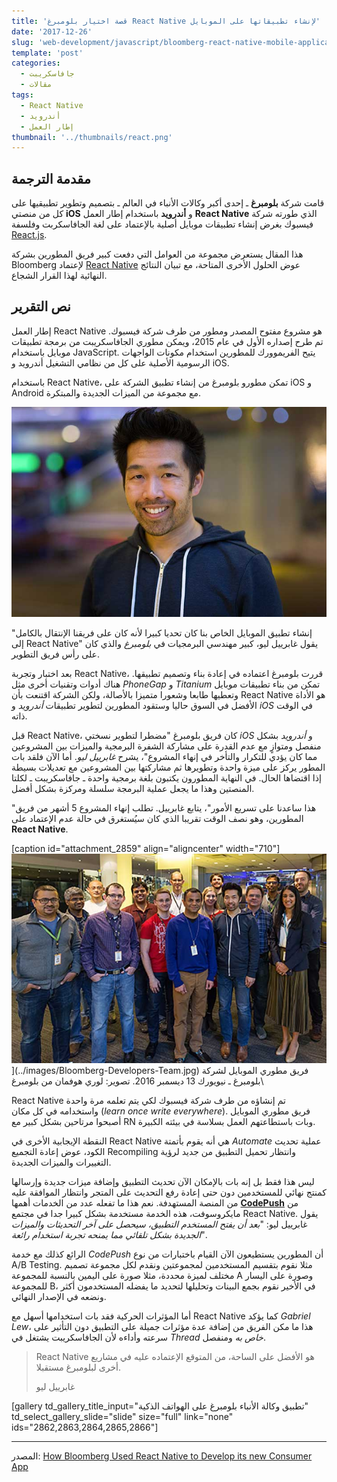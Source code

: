 ```yaml
---
title: 'قصة اختيار بلومبرغ React Native لإنشاء تطبيقاتها على الموبايل'
date: '2017-12-26'
slug: 'web-development/javascript/bloomberg-react-native-mobile-application'
template: 'post'
categories:
  - جافاسكريبت
  - مقالات
tags:
  - React Native
  - أندرويد
  - إطار العمل
thumbnail: '../thumbnails/react.png'
---
```


## مقدمة الترجمة

قامت شركة **بلومبرغ** ـ إحدى أكبر وكالات الأنباء في العالم ـ بتصميم وتطوير تطبيقيها على كل من منصتي **iOS** و **أندرويد** باستخدام إطار العمل **React Native** الذي طورته شركة فيسبوك بغرض إنشاء تطبيقات موبايل أصلية بالإعتماد على لغة الجافاسكربت وفلسفة [React.js](/web-development/javascript/react-javascript-library/).

هذا المقال يستعرض مجموعة من العوامل التي دفعت كبير فريق المطورين بشركة Bloomberg لإعتماد [React Native](https://www.tutomena.com/web-development/javascript/%d9%85%d9%82%d8%af%d9%85%d8%a9-%d8%b9%d9%86-react-native/) عوض الحلول الأخرى المتاحة، مع تبيان النتائج النهائية لهذا القرار الشجاع.

## نص التقرير

إطار العمل React Native هو مشروع مفتوح المصدر ومطور من طرف شركة فيسبوك. تم طرح إصداره الأول في عام 2015، ويمكن مطوري الجافاسكريبت من برمجة تطبيقات موبايل باستخدام JavaScript. يتيح الفريموورك للمطورين استخدام مكونات الواجهات الرسومية الأصلية على كل من نظامي التشغيل أندرويد و iOS.

باستخدام React Native، تمكن مطورو بلومبرغ من إنشاء تطبيق الشركة على iOS و Android مع مجموعة من الميزات الجديدة والمبتكرة.

[![Gabriel Lew - Bloomberg](../images/Gabriel-Lew-Bloomberg.jpg)](../images/Gabriel-Lew-Bloomberg.jpg)

"إنشاء تطبيق الموبايل الخاص بنا كان تحديا كبيرا لأنه كان على فريقنا الإنتقال بالكامل إلى React Native" يقول غابرييل ليو، كبير مهندسي البرمجيات في _بلومبرغ_ والذي كان على رأس فريق التطوير.

بعد اختبار وتجربة React Native، قررت بلومبرغ اعتماده في إعادة بناء وتصميم تطبيقها. هناك أدوات وتقنيات أخرى مثل _PhoneGap_ و _Titanium_ تمكن من بناء تطبيقات موبايل وتعطيها طابعا وشعورا متميزا بالأصالة، ولكن الشركة اقتنعت بأن React Native هو الأداة الأفضل في السوق حاليا وستقود المطورين لتطوير تطبيقات _أندرويد_ و _iOS_ في الوقت ذاته.

قبل React Native، كان فريق بلومبرغ "مضطرا لتطوير نسختي _iOS_ و _أندرويد_ بشكل منفصل ومتوازٍ مع عدم القدرة على مشاركة الشفرة البرمجية والميزات بين المشروعين مما كان يؤدي للتكرار والتأخر في إنهاء المشروع"، يشرح _غابرييل ليو_. أما الآن فلقد بات المطور يركز على ميزة واحدة وتطويرها ثم مشاركتها بين المشروعين مع تعديلات بسيطة إذا اقتضاها الحال. في النهاية المطورون يكتبون بلغة برمجية واحدة ـ جافاسكريبت ـ لكلتا المنصتين وهذا ما يجعل عملية البرمجة سلسلة ومركزة بشكل أفضل.

"هذا ساعدنا على تسريع الأمور"، يتابع غابرييل. تطلب إنهاء المشروع 5 أشهر من فريق المطورين، وهو نصف الوقت تقريبا الذي كان سيُستغرق في حالة عدم الإعتماد على **React Native**.

[caption id="attachment_2859" align="aligncenter" width="710"]![فريق مطوري الموبايل لشركة بلومبرغ](../images/Bloomberg-Developers-Team.jpg)](../images/Bloomberg-Developers-Team.jpg) فريق مطوري الموبايل لشركة بلومبرغ ـ نيويورك 13 ديسمبر 2016. تصوير: لوري هوفمان من بلومبرغ\

React Native تم إنشاؤه من طرف شركة فيسبوك لكي يتم تعلمه مرة واحدة واستخدامه في كل مكان (_learn once write everywhere_). فريق مطوري الموبايل أصبحوا مرتاحين بشكل كبير مع RN وبات باستطاعتهم العمل بسلاسة في بيئته الكبيرة.

النقطة الإيجابية الأخرى في React Native هي أنه يقوم بأتمتة _Automate_ عملية تحديث الكود، عوض إعادة التجميع Recompiling وانتظار تحميل التطبيق من جديد لرؤية التغييرات والميزات الجديدة.

ليس هذا فقط بل إنه بات بالإمكان الآن تحديث التطبيق وإضافة ميزات جديدة وإرسالها كمنتج نهائي للمستخدمين دون حتى إعادة رفع التحديث على المتجر وانتظار الموافقة عليه من المنصة المستهدفة. نعم هذا ما تفعله عدد من الخدمات أهمها [**CodePush**](https://github.com/Microsoft/react-native-code-push) من مايكروسوفت، هذه الخدمة مستخدمة بشكل كبيرا جدا في مجتمع React Native. يقول غابرييل ليو: "_بعد أن يفتح المستخدم التطبيق، سيحصل على آخر التحديثات والميزات الجديدة بشكل تلقائي مما يمنحه تجربة استخدام رائعة_".

الرائع كذلك مع خدمة *CodePush* أن المطورين يستطيعون الآن القيام باختبارات من نوع A/B Testing. مثلا نقوم بتقسيم المستخدمين لمجموعتين ونقدم لكل مجموعة تصميم مختلف لميزة محددة، مثلا صورة على اليمين بالنسبة للمجموعة A وصورة على اليسار للمجموعة B، في الأخير نقوم بجمع البينات وتحليلها لتحديد ما يفضله المستخدمون أكثر ونضعه في الإصدار النهائي.

أما المؤثرات الحركية فقد بات استخدامها أسهل مع React Native كما يؤكد _Gabriel Lew_، هذا ما مكن الفريق من إضافة عدة مؤثرات جميلة على التطبيق دون التأثير على سرعته وأداءه لأن الجافاسكريبت يشتغل في _Thread خاص به_ ومنفصل.

> React Native هو الأفضل على الساحة، من المتوقع الإعتماده عليه في مشاريع أخرى لبلومبرغ مستقبلا.
>
> غابرييل ليو

[gallery td_gallery_title_input="تطبيق وكالة الأنباء بلومبرغ على الهواتف الذكية" td_select_gallery_slide="slide" size="full" link="none" ids="2862,2863,2864,2865,2866"]

---

المصدر: [How Bloomberg Used React Native to Develop its new Consumer App](https://www.techatbloomberg.com/blog/bloomberg-used-react-native-develop-new-consumer-app/)
